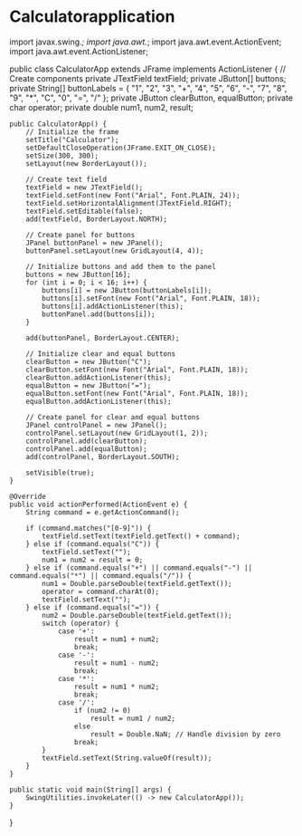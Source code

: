 # Calculatorapplication
import javax.swing.*;
import java.awt.*;
import java.awt.event.ActionEvent;
import java.awt.event.ActionListener;

public class CalculatorApp extends JFrame implements ActionListener {
    // Create components
    private JTextField textField;
    private JButton[] buttons;
    private String[] buttonLabels = {
        "1", "2", "3", "+",
        "4", "5", "6", "-",
        "7", "8", "9", "*",
        "C", "0", "=", "/"
    };
    private JButton clearButton, equalButton;
    private char operator;
    private double num1, num2, result;

    public CalculatorApp() {
        // Initialize the frame
        setTitle("Calculator");
        setDefaultCloseOperation(JFrame.EXIT_ON_CLOSE);
        setSize(300, 300);
        setLayout(new BorderLayout());

        // Create text field
        textField = new JTextField();
        textField.setFont(new Font("Arial", Font.PLAIN, 24));
        textField.setHorizontalAlignment(JTextField.RIGHT);
        textField.setEditable(false);
        add(textField, BorderLayout.NORTH);

        // Create panel for buttons
        JPanel buttonPanel = new JPanel();
        buttonPanel.setLayout(new GridLayout(4, 4));

        // Initialize buttons and add them to the panel
        buttons = new JButton[16];
        for (int i = 0; i < 16; i++) {
            buttons[i] = new JButton(buttonLabels[i]);
            buttons[i].setFont(new Font("Arial", Font.PLAIN, 18));
            buttons[i].addActionListener(this);
            buttonPanel.add(buttons[i]);
        }

        add(buttonPanel, BorderLayout.CENTER);

        // Initialize clear and equal buttons
        clearButton = new JButton("C");
        clearButton.setFont(new Font("Arial", Font.PLAIN, 18));
        clearButton.addActionListener(this);
        equalButton = new JButton("=");
        equalButton.setFont(new Font("Arial", Font.PLAIN, 18));
        equalButton.addActionListener(this);

        // Create panel for clear and equal buttons
        JPanel controlPanel = new JPanel();
        controlPanel.setLayout(new GridLayout(1, 2));
        controlPanel.add(clearButton);
        controlPanel.add(equalButton);
        add(controlPanel, BorderLayout.SOUTH);

        setVisible(true);
    }

    @Override
    public void actionPerformed(ActionEvent e) {
        String command = e.getActionCommand();

        if (command.matches("[0-9]")) {
            textField.setText(textField.getText() + command);
        } else if (command.equals("C")) {
            textField.setText("");
            num1 = num2 = result = 0;
        } else if (command.equals("+") || command.equals("-") || command.equals("*") || command.equals("/")) {
            num1 = Double.parseDouble(textField.getText());
            operator = command.charAt(0);
            textField.setText("");
        } else if (command.equals("=")) {
            num2 = Double.parseDouble(textField.getText());
            switch (operator) {
                case '+':
                    result = num1 + num2;
                    break;
                case '-':
                    result = num1 - num2;
                    break;
                case '*':
                    result = num1 * num2;
                    break;
                case '/':
                    if (num2 != 0)
                        result = num1 / num2;
                    else
                        result = Double.NaN; // Handle division by zero
                    break;
            }
            textField.setText(String.valueOf(result));
        }
    }

    public static void main(String[] args) {
        SwingUtilities.invokeLater(() -> new CalculatorApp());
    }
}
